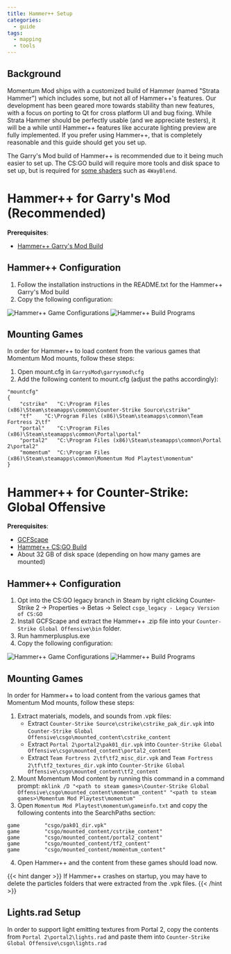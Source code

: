 ```yaml
---
title: Hammer++ Setup
categories:
  - guide
tags:
  - mapping
  - tools
---
```


## Background

Momentum Mod ships with a customized build of Hammer (named "Strata Hammer") which includes some, but not all of Hammer++'s features. Our development has been geared more towards stability than new features, with a focus on porting to Qt for cross platform UI and bug fixing. While Strata Hammer should be perfectly usable (and we appreciate testers), it will be a while until Hammer++ features like accurate lighting preview are fully implemented. If you prefer using Hammer++, that is completely reasonable and this guide should get you set up.

The Garry's Mod build of Hammer++ is recommended due to it being much easier to set up. The CS:GO build will require more tools and disk space to set up, but is required for [some shaders](https://developer.valvesoftware.com/wiki/Category:Counter-Strike:_Global_Offensive_pixel_shaders) such as `4WayBlend`.

# Hammer++ for Garry's Mod (Recommended)

**Prerequisites**:
- [Hammer++ Garry's Mod Build](https://ficool2.github.io/HammerPlusPlus-Website/download.html)

## Hammer++ Configuration

1. Follow the installation instructions in the README.txt for the Hammer++ Garry's Mod build
2. Copy the following configuration:

![Hammer++ Game Configurations](/images/hammer-plus-plus-setup/gmod_game_configurations.png)
![Hammer++ Build Programs](/images/hammer-plus-plus-setup/gmod_build_programs.png)

## Mounting Games

In order for Hammer++ to load content from the various games that Momentum Mod mounts, follow these steps:

1. Open mount.cfg in `GarrysMod\garrysmod\cfg`
2. Add the following content to mount.cfg (adjust the paths accordingly):
```
"mountcfg"
{
    "cstrike"	"C:\Program Files (x86)\Steam\steamapps\common\Counter-Strike Source\cstrike"
    "tf"	"C:\Program Files (x86)\Steam\steamapps\common\Team Fortress 2\tf"
    "portal"	"C:\Program Files (x86)\Steam\steamapps\common\Portal\portal"
    "portal2"	"C:\Program Files (x86)\Steam\steamapps\common\Portal 2\portal2"
    "momentum"	"C:\Program Files (x86)\Steam\steamapps\common\Momentum Mod Playtest\momentum"
}
```

# Hammer++ for Counter-Strike: Global Offensive

**Prerequisites**:
- [GCFScape](https://nemstools.github.io/pages/GCFScape-Download.html)
- [Hammer++ CS:GO Build](https://ficool2.github.io/HammerPlusPlus-Website/download.html)
- About 32 GB of disk space (depending on how many games are mounted)

## Hammer++ Configuration

1. Opt into the CS:GO legacy branch in Steam by right clicking Counter-Strike 2 -> Properties -> Betas -> Select `csgo_legacy - Legacy Version of CS:GO`
2. Install GCFScape and extract the Hammer++ .zip file into your `Counter-Strike Global Offensive\bin` folder.
3. Run hammerplusplus.exe
4. Copy the following configuration:

![Hammer++ Game Configurations](/images/hammer-plus-plus-setup/csgo_game_configurations.png)
![Hammer++ Build Programs](/images/hammer-plus-plus-setup/csgo_build_programs.png)

## Mounting Games

In order for Hammer++ to load content from the various games that Momentum Mod mounts, follow these steps:

1. Extract materials, models, and sounds from .vpk files:
    - Extract `Counter-Strike Source\cstrike\cstrike_pak_dir.vpk` into `Counter-Strike Global Offensive\csgo\mounted_content\cstrike_content`
    - Extract `Portal 2\portal2\pak01_dir.vpk` into `Counter-Strike Global Offensive\csgo\mounted_content\portal2_content`
    - Extract `Team Fortress 2\tf\tf2_misc_dir.vpk` and `Team Fortress 2\tf\tf2_textures_dir.vpk` into `Counter-Strike Global Offensive\csgo\mounted_content\tf2_content`
2. Mount Momentum Mod content by running this command in a command prompt: `mklink /D "<path to steam games>\Counter-Strike Global Offensive\csgo\mounted_content\momentum_content" "<path to steam games>\Momentum Mod Playtest\momentum"`
3. Open `Momentum Mod Playtest\momentum\gameinfo.txt` and copy the following contents into the SearchPaths section:
```
game        "csgo/pak01_dir.vpk"
game        "csgo/mounted_content/cstrike_content"
game        "csgo/mounted_content/portal2_content"
game        "csgo/mounted_content/tf2_content"
game        "csgo/mounted_content/momentum_content"
```
4. Open Hammer++ and the content from these games should load now.

{{< hint danger >}}
If Hammer++ crashes on startup, you may have to delete the particles folders that were extracted from the .vpk files.
{{< /hint >}}

## Lights.rad Setup

In order to support light emitting textures from Portal 2, copy the contents from `Portal 2\portal2\lights.rad` and paste them into `Counter-Strike Global Offensive\csgo\lights.rad`
